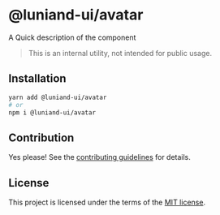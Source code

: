 # @luniand-ui/avatar

A Quick description of the component

> This is an internal utility, not intended for public usage.

## Installation

```sh
yarn add @luniand-ui/avatar
# or
npm i @luniand-ui/avatar
```

## Contribution

Yes please! See the
[contributing guidelines](https://github.com/luniand/luniand-ui/blob/master/CONTRIBUTING.md)
for details.

## License

This project is licensed under the terms of the
[MIT license](https://github.com/luniand/luniand-ui/blob/master/LICENSE).
